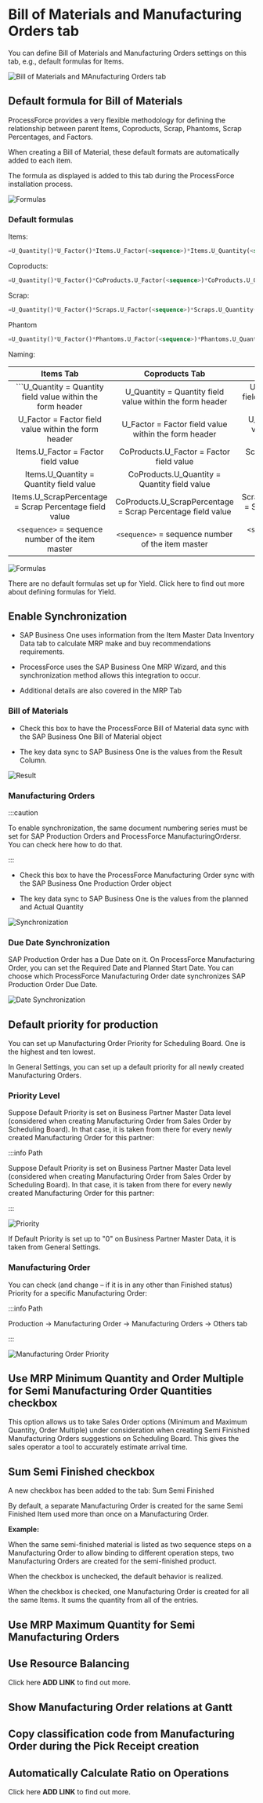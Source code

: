# Bill of Materials and Manufacturing Orders tab

You can define Bill of Materials and Manufacturing Orders settings on this tab, e.g., default formulas for Items.

![Bill of Materials and MAnufacturing Orders tab](./media/general-settings-bill-of-materials-and-manufacturing-orders.webp)

## Default formula for Bill of Materials

ProcessForce provides a very flexible methodology for defining the relationship between parent Items, Coproducts, Scrap, Phantoms, Scrap Percentages, and Factors.

When creating a Bill of Material, these default formats are automatically added to each item.

The formula as displayed is added to this tab during the ProcessForce installation process.

![Formulas](./media/general-settings-bill-of-materials-and-manufacturing-orders-formulas.webp)

### Default formulas

Items:

```sql
=U_Quantity()*U_Factor()*Items.U_Factor(<sequence>)*Items.U_Quantity(<sequence>)*100/(100 - Items.U_ScrapPercentage(<sequence>))
```

Coproducts:

```sql
=U_Quantity()*U_Factor()*CoProducts.U_Factor(<sequence>)*CoProducts.U_Quantity(<sequence>)
```

Scrap:

```sql
=U_Quantity()*U_Factor()*Scraps.U_Factor(<sequence>)*Scraps.U_Quantity(<sequence>)
```

Phantom

```sql
=U_Quantity()*U_Factor()*Phantoms.U_Factor(<sequence>)*Phantoms.U_Quantity(<sequence>)
```

Naming:

|                          Items Tab                          |                       Coproducts Tab                        |                        Scrap Tab                         |                       Phantoms Tab                       |
| :---------------------------------------------------------: | :---------------------------------------------------------: | :------------------------------------------------------: | :------------------------------------------------------: |
| ```U_Quantity = Quantity field value within the form header |  U_Quantity = Quantity field value within the form header   | U_Quantity = Quantity field value within the form header | U_Quantity = Quantity field value within the form header |
|    U_Factor = Factor field value within the form header     |    U_Factor = Factor field value within the form header     |   U_Factor = Factor field value within the form header   |   U_Factor = Factor field value within the form header   |
|             Items.U_Factor = Factor field value             |          CoProducts.U_Factor = Factor field value           |           Scrap.U_Factor = Factor field value            |          Phantom.U_Factor = Factor field value           |
|           Items.U_Quantity = Quantity field value           |        CoProducts.U_Quantity = Quantity field value         |         Scrap.U_Quantity = Quantity field value          |        Phantom.U_Quantity = Quantity field value         |
|   Items.U_ScrapPercentage = Scrap Percentage field value    | CoProducts.U_ScrapPercentage = Scrap Percentage field value |  Scrap.U_ScrapPercentage = Scrap Percentage field value  | Phantom.U_ScrapPercentage = Scrap Percentage field value |
|      `<sequence>` = sequence number of the item master      |      `<sequence>` = sequence number of the item master      |    `<sequence>` = sequence number of the item master     |    `<sequence>` = sequence number of the item master     |

![Formulas](./media/bill-of-materials-formulas.webp)

There are no default formulas set up for Yield. Click here to find out more about defining formulas for Yield.

## Enable Synchronization

- SAP Business One uses information from the Item Master Data Inventory Data tab to calculate MRP make and buy recommendations requirements.

- ProcessForce uses the SAP Business One MRP Wizard, and this synchronization method allows this integration to occur.

- Additional details are also covered in the MRP Tab

### Bill of Materials

- Check this box to have the ProcessForce Bill of Material data sync with the SAP Business One Bill of Material object

- The key data sync to SAP Business One is the values from the Result Column.

![Result](./media/bill-of-materials-result.webp)

### Manufacturing Orders

:::caution

To enable synchronization, the same document numbering series must be set for SAP Production Orders and ProcessForce ManufacturingOrdersr. You can check here how to do that.

:::

- Check this box to have the ProcessForce Manufacturing Order sync with the SAP Business One Production Order object

- The key data sync to SAP Business One is the values from the planned and Actual Quantity

![Synchronization](./media/manufacturing-order-synchronization-2.webp)

### Due Date Synchronization

SAP Production Order has a Due Date on it. On ProcessForce Manufacturing Order, you can set the Required Date and Planned Start Date. You can choose which ProcessForce Manufacturing Order date synchronizes SAP Production Order Due Date.

![Date Synchronization](./media/manufacturing-order-sync-dates.webp)

## Default priority for production

You can set up Manufacturing Order Priority for Scheduling Board. One is the highest and ten lowest.

In General Settings, you can set up a default priority for all newly created Manufacturing Orders.

### Priority Level

Suppose Default Priority is set on Business Partner Master Data level (considered when creating Manufacturing Order from Sales Order by Scheduling Board). In that case, it is taken from there for every newly created Manufacturing Order for this partner:

:::info Path

Suppose Default Priority is set on Business Partner Master Data level (considered when creating Manufacturing Order from Sales Order by Scheduling Board). In that case, it is taken from there for every newly created Manufacturing Order for this partner:

:::

![Priority](./media/business-partner-master-data-priority.webp)

If Default Priority is set up to "0" on Business Partner Master Data, it is taken from General Settings.

### Manufacturing Order

You can check (and change – if it is in any other than Finished status) Priority for a specific Manufacturing Order:

:::info Path

Production → Manufacturing Order → Manufacturing Orders → Others tab

:::

![Manufacturing Order Priority](./media/manufacturing-order-priority.webp)

## Use MRP Minimum Quantity and Order Multiple for Semi Manufacturing Order Quantities checkbox

This option allows us to take Sales Order options (Minimum and Maximum Quantity, Order Multiple) under consideration when creating Semi Finished Manufacturing Orders suggestions on Scheduling Board. This gives the sales operator a tool to accurately estimate arrival time.

## Sum Semi Finished checkbox

A new checkbox has been added to the tab: Sum Semi Finished

By default, a separate Manufacturing Order is created for the same Semi Finished Item used more than once on a Manufacturing Order.

**Example:**

When the same semi-finished material is listed as two sequence steps on a Manufacturing Order to allow binding to different operation steps, two Manufacturing Orders are created for the semi-finished product.

When the checkbox is unchecked, the default behavior is realized.

When the checkbox is checked, one Manufacturing Order is created for all the same Items. It sums the quantity from all of the entries.

## Use MRP Maximum Quantity for Semi Manufacturing Orders

## Use Resource Balancing

Click here **ADD LINK** to find out more.

## Show Manufacturing Order relations at Gantt

## Copy classification code from Manufacturing Order during the Pick Receipt creation

## Automatically Calculate Ratio on Operations

Click here **ADD LINK** to find out more.

